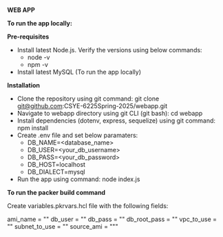 **WEB APP**

**To run the app locally:**

**Pre-requisites**

* Install latest Node.js. Verify the versions using below commands:
  * node -v
  * npm -v
* Install latest MySQL (To run the app locally)  
  
**Installation**

* Clone the repository using git command: git clone git@github.com:CSYE-6225Spring-2025/webapp.git
* Navigate to webapp directory using git CLI (git bash): cd webapp
* Install dependencies (dotenv, express, sequelize) using git command: npm install
* Create .env file and set below paramaters:
    * DB_NAME=<database_name>
    * DB_USER=<your_db_username>
    * DB_PASS=<your_db_password>
    * DB_HOST=localhost
    * DB_DIALECT=mysql
* Run the app using command: node index.js

**To run the packer build command**

Create variables.pkrvars.hcl file with the following fields:

ami_name      = ""
db_user       = ""
db_pass       = ""
db_root_pass  = ""
vpc_to_use    = ""
subnet_to_use = ""
source_ami    = """
